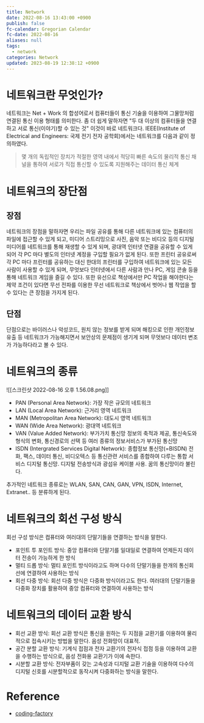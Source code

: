 ```yaml
---
title: Network
date: 2022-08-16 13:43:00 +0900
publish: false
fc-calendar: Gregorian Calendar
fc-date: 2022-08-16
aliases: null
tags:
  - network
categories: Network
updated: 2023-08-19 12:38:12 +0900
---
```


# 네트워크란 무엇인가?

네트워크는 Net + Work 의 합성어로서 컴퓨터들이 통신 기술을 이용하여 그물망처럼 연결된 통신 이용 형태를 의미한다. 좀 더 쉽게 말하자면 "두 대 이상의 컴퓨터들을 연결하고 서로 통신(이야기)할 수 있는 것" 이것이 바로 네트워크다. IEEE(Institute of Electrical and Engineers: 국제 전기 전자 공학회)에서는 네트워크를 다음과 같이 정의하였다.

> 몇 개의 독립적인 장치가 적절한 영역 내에서 적당히 빠른 속도의 물리적 통신 채널을 통하여 서로가 직접 통신할 수 있도록 지원해주는 데이터 통신 체계

# 네트워크의 장단점

## 장점

네트워크의 장점을 말하자면 우리는 파일 공유를 통해 다른 네트워크에 있는 컴퓨터의 파일에 접근할 수 있게 되고, 미디어 스트리밍으로 사진, 음악 또는 비디오 등의 디지털 미디어를 네트워크를 통해 재생할 수 있게 되며, 광대역 인터넷 연결을 공유할 수 있게 되어 각 PC 마다 별도의 인터넷 계정을 구입할 필요가 없게 된다. 또한 프린터 공유로써 각 PC 마다 프린터를 공유하는 대신 한대의 프린터를 구입하여 네트워크에 있는 모든 사람이 사용할 수 있게 되며, 무엇보다 인터넷에서 다른 사람과 만나 PC, 게임 콘솔 등을 통해 네트워크 게임을 즐길 수 있다. 또한 유선으로 책상에서만 PC 작업을 해야한다는 제약 조건이 있다면 무선 전파를 이용한 무선 네트워크로 책상에서 벗어나 웹 작업을 할 수 있다는 큰 장점을 가지게 된다.

## 단점

단점으로는 바이러스나 악성코드, 원치 않는 정보를 받게 되며 해킹으로 인한 개인정보 유출 등 네트워크가 가능해지면서 보안상의 문제점이 생기게 되며 무엇보다 데이터 변조가 가능하다라고 볼 수 있다.

# 네트워크의 종류

![[스크린샷 2022-08-16 오후 1.56.08.png]]

- PAN (Personal Area Network): 가장 작은 규모의 네트워크
- LAN (Local Area Network): 근거리 영역 네트워크
- MAN (Metropolitan Area Network): 대도시 영역 네트워크
- WAN (Wide Area Network): 광대역 네트워크
- VAN (Value Added Network): 부가가치 통신망 정보의 축적과 제공, 통신속도와 형식의 변화, 통신경로의 선택 등 여러 종류의 정보서비스가 부가된 통신망
- ISDN (Intergrated Services Digital Network): 종합정보 통신망(=BISDN) 전화, 팩스, 데이터 통신, 비디오텍스 등 통신관련 서비스를 종합하여 다루는 통합 서비스 디지털 통신망. 디지털 전송방식과 광섬유 케이블 사용. 꿈의 통신망이라 불린다.

추가적인 네트워크 종류로는 WLAN, SAN, CAN, GAN, VPN, ISDN, Internet, Extranet.. 등 분류하게 된다.

# 네트워크의 회선 구성 방식

회선 구성 방식은 컴퓨터와 여러대의 단말기들을 연결하는 방식을 말한다.

- 포인트 투 포인트 방식: 중앙 컴퓨터와 단말기를 일대일로 연결하여 언제든지 데이터 전송이 가능하게 한 방식
- 멀티 드롭 방식: 멀티 포인트 방식이라고도 하며 다수의 단말기들을 한개의 통신회선에 연결하여 사용하는 방식
- 회선 다중 방식: 회선 다중 방식은 다중화 방식이라고도 한다. 여러대의 단말기들을 다중화 장치를 활용하여 중앙 컴퓨터와 연결하여 사용하는 방식

# 네트워크의 데이터 교환 방식

- 회선 교환 방식: 회선 교환 방식은 통신을 원하는 두 지점을 교환기를 이용하여 물리적으로 접속시키는 방법을 말한다. 음성 전화망이 대표적.
- 공간 분할 교환 방식: 기계식 접점과 전자 교환기의 전자식 접점 등을 이용하여 교환을 수행하는 방식으로, 음성 전화용 교환기가 이에 속한다.
- 시분할 교환 방식: 전자부품이 갖는 고속성과 디지털 교환 기술을 이용하여 다수의 디지털 신호를 시분할적으로 동작시켜 다중화하는 방식을 말한다.

# Reference

- [coding-factory](https://coding-factory.tistory.com/340)
